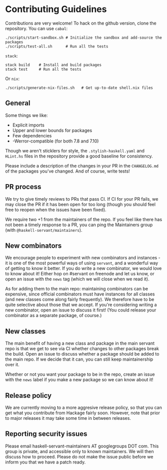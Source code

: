 # Contributing Guidelines

Contributions are very welcome! To hack on the github version, clone the
repository. You can use `cabal`:

```shell
./scripts/start-sandbox.sh # Initialize the sandbox and add-source the packages
./scripts/test-all.sh      # Run all the tests
```

`stack`:

```shell
stack build    # Install and build packages
stack test     # Run all the tests
```

Or `nix`:
```shell
./scripts/generate-nix-files.sh   # Get up-to-date shell.nix files
```


## General

Some things we like:

- Explicit imports
- Upper and lower bounds for packages
- Few dependencies
- -Werror-compatible (for both 7.8 and 7.10)

Though we aren't sticklers for style, the `.stylish-haskell.yaml` and `HLint.hs`
files in the repository provide a good baseline for consistency.

Please include a description of the changes in your PR in the `CHANGELOG.md` of
the packages you've changed. And of course, write tests!

## PR process

We try to give timely reviews to PRs that pass CI. If CI for your PR fails, we
may close the PR if it has been open for too long (though you should feel free
to reopen when the issues have been fixed).

We require two +1 from the maintainers of the repo. If you feel like there has
not been a timely response to a PR, you can ping the Maintainers group (with
`@haskell-servant/maintainers`).

## New combinators

We encourage people to experiment with new combinators and instances - it is
one of the most powerful ways of using `servant`, and a wonderful way of
getting to know it better. If you do write a new combinator, we would love to
know about it! Either hop on #servant on freenode and let us know, or open an
issue with the `news` tag (which we will close when we read it).

As for adding them to the main repo: maintaining combinators can be expensive,
since official combinators must have instances for all classes (and new classes
come along fairly frequently). We therefore have to be quite selective about
those that we accept. If you're considering writing a new combinator, open an
issue to discuss it first! (You could release your combinator as a separate
package, of course.)


## New classes

The main benefit of having a new class and package in the main servant repo is
that we get to see via CI whether changes to other packages break the build.
Open an issue to discuss whether a package should be added to the main repo. If
we decide that it can, you can still keep maintainership over it.

Whether or not you want your package to be in the repo, create an issue with
the `news` label if you make a new package so we can know about it!

## Release policy

We are currently moving to a more aggresive release policy, so that you can get
what you contribute from Hackage fairly soon. However, note that prior to major
releases it may take some time in between releases.

## Reporting security issues

Please email haskell-servant-maintainers AT googlegroups DOT com. This group is
private, and accessible only to known maintainers. We will then discuss how to
proceed. Please do not make the issue public before we inform you that we have
a patch ready.
